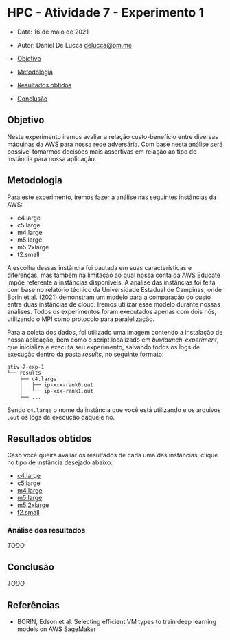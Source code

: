 # HPC - Atividade 7 - Experimento 1

* Data: 16 de maio de 2021
* Autor: Daniel De Lucca <delucca@pm.me>

* [Objetivo](#objetivo)
* [Metodologia](#metodologia)
* [Resultados obtidos](#resultados-obtidos)
* [Conclusão](#conclusao)

## Objetivo

Neste experimento iremos avaliar a relação custo-benefício entre diversas máquinas da AWS para nossa rede adversária. Com base nesta análise será possível tomarmos decisões mais assertivas em relação ao tipo de instância para nossa aplicação.

## Metodologia

Para este experimento, iremos fazer a análise nas seguintes instâncias da AWS:

* c4.large
* c5.large
* m4.large
* m5.large
* m5.2xlarge
* t2.small

A escolha dessas instância foi pautada em suas características e diferenças, mas também na limitação ao qual nossa conta da AWS Educate impõe referente a instâncias disponíveis. A análise das instâncias foi feita com base no relatório técnico da Universidade Estadual de Campinas, onde Borin et al. (2021) demonstram um modelo para a comparação do custo entre duas instâncias de cloud. Iremos utilizar esse modelo durante nossas análises. Todos os experimentos foram executados apenas com dois nós, utilizando o MPI como protocolo para paralelização.

Para a coleta dos dados, foi utilizado uma imagem contendo a instalação de nossa aplicação, bem como o script localizado em *bin/launch-experiment*, que inicializa e executa seu experimento, salvando todos os logs de execução dentro da pasta *results*, no seguinte formato:
```
ativ-7-exp-1
└── results
    ├── c4.large
    │   ├── ip-xxx-rank0.out
    │   └── ip-xxx-rank1.out
    └── ...
```

Sendo `c4.large` o nome da instância que você está utilizando e os arquivos `.out` os logs de execução daquele nó.

## Resultados obtidos

Caso você queira avaliar os resultados de cada uma das instâncias, clique no tipo de instância desejado abaixo:

* [c4.large](./results/c4.large)
* [c5.large](./results/c4.large)
* [m4.large](./results/m4.large)
* [m5.large](./results/m5.large)
* [m5.2xlarge](./results/m5.2xlarge)
* [t2.small](./results/t2.small)

### Análise dos resultados

*TODO*

## Conclusão

*TODO*

## Referências

* BORIN, Edson et al. Selecting efficient VM types to train deep learning models on AWS SageMaker
